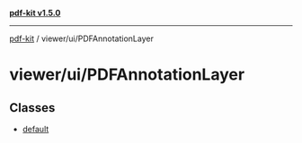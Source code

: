 [**pdf-kit v1.5.0**](../../../README.md)

***

[pdf-kit](../../../modules.md) / viewer/ui/PDFAnnotationLayer

# viewer/ui/PDFAnnotationLayer

## Classes

- [default](classes/default.md)
